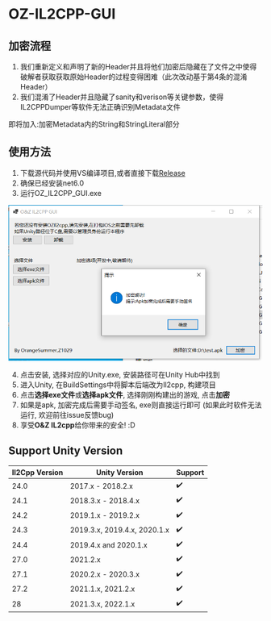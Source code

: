 # OZ-IL2CPP-GUI

## 加密流程
1. 我们重新定义和声明了新的Header并且将他们加密后隐藏在了文件之中使得破解者获取获取原始Header的过程变得困难（此次改动基于第4条的混淆Header）
2. 我们混淆了Header并且隐藏了sanity和verison等关键参数，使得IL2CPPDumper等软件无法正确识别Metadata文件

即将加入:加密Metadata内的String和StringLiteral部分


## 使用方法
1. 下载源代码并使用VS编译项目,或者直接下载[Release](https://github.com/Z1029-oRangeSumMer/O-Z-IL2CPP/releases) 
2. 确保已经安装net6.0
3. 运行OZ_IL2CPP_GUI.exe

![gui_application](pics/gui_main.png)

4. 点击安装, 选择对应的Unity.exe, 安装路径可在Unity Hub中找到
5. 进入Unity, 在BuildSettings中将脚本后端改为Il2cpp, 构建项目
6. 点击**选择exe文件**或**选择apk文件**, 选择刚刚构建出的游戏, 点击**加密**
7. 如果是apk, 加密完成后需要手动签名, exe则直接运行即可 (如果此时软件无法运行, 欢迎前往issue反馈bug)
8. 享受**O&Z IL2cpp**给你带来的安全! :D

## Support Unity Version

| Il2Cpp Version | Unity Version                | Support        |
| -------------- | ---------------------------- |--------------  |   
| 24.0           | 2017.x - 2018.2.x            |✔️              |
| 24.1           | 2018.3.x - 2018.4.x          |✔️              |
| 24.2           | 2019.1.x - 2019.2.x          |✔️              |
| 24.3           | 2019.3.x, 2019.4.x, 2020.1.x |✔️             |
| 24.4           | 2019.4.x and 2020.1.x        |✔️             |
| 27.0           | 2021.2.x                     |✔️              |
| 27.1           | 2020.2.x - 2020.3.x          | ✔️              |
| 27.2           | 2021.1.x, 2021.2.x           |✔️              |
| 28             | 2021.3.x, 2022.1.x           |✔️             |
